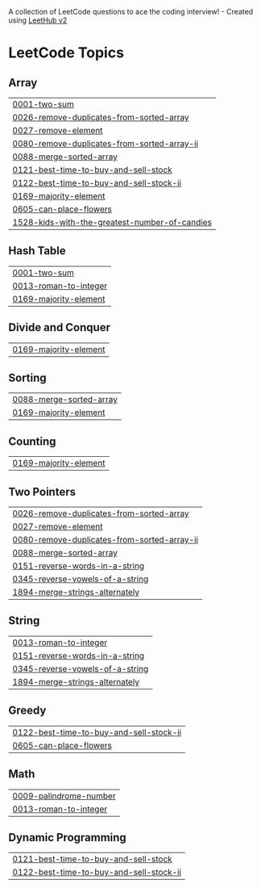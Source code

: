 A collection of LeetCode questions to ace the coding interview! - Created using [LeetHub v2](https://github.com/arunbhardwaj/LeetHub-2.0)
<!---LeetCode Topics Start-->
# LeetCode Topics
## Array
|  |
| ------- |
| [0001-two-sum](https://github.com/Himaganeshkolla/LeetCode-programs/tree/master/0001-two-sum) |
| [0026-remove-duplicates-from-sorted-array](https://github.com/Himaganeshkolla/LeetCode-programs/tree/master/0026-remove-duplicates-from-sorted-array) |
| [0027-remove-element](https://github.com/Himaganeshkolla/LeetCode-programs/tree/master/0027-remove-element) |
| [0080-remove-duplicates-from-sorted-array-ii](https://github.com/Himaganeshkolla/LeetCode-programs/tree/master/0080-remove-duplicates-from-sorted-array-ii) |
| [0088-merge-sorted-array](https://github.com/Himaganeshkolla/LeetCode-programs/tree/master/0088-merge-sorted-array) |
| [0121-best-time-to-buy-and-sell-stock](https://github.com/Himaganeshkolla/LeetCode-programs/tree/master/0121-best-time-to-buy-and-sell-stock) |
| [0122-best-time-to-buy-and-sell-stock-ii](https://github.com/Himaganeshkolla/LeetCode-programs/tree/master/0122-best-time-to-buy-and-sell-stock-ii) |
| [0169-majority-element](https://github.com/Himaganeshkolla/LeetCode-programs/tree/master/0169-majority-element) |
| [0605-can-place-flowers](https://github.com/Himaganeshkolla/LeetCode-programs/tree/master/0605-can-place-flowers) |
| [1528-kids-with-the-greatest-number-of-candies](https://github.com/Himaganeshkolla/LeetCode-programs/tree/master/1528-kids-with-the-greatest-number-of-candies) |
## Hash Table
|  |
| ------- |
| [0001-two-sum](https://github.com/Himaganeshkolla/LeetCode-programs/tree/master/0001-two-sum) |
| [0013-roman-to-integer](https://github.com/Himaganeshkolla/LeetCode-programs/tree/master/0013-roman-to-integer) |
| [0169-majority-element](https://github.com/Himaganeshkolla/LeetCode-programs/tree/master/0169-majority-element) |
## Divide and Conquer
|  |
| ------- |
| [0169-majority-element](https://github.com/Himaganeshkolla/LeetCode-programs/tree/master/0169-majority-element) |
## Sorting
|  |
| ------- |
| [0088-merge-sorted-array](https://github.com/Himaganeshkolla/LeetCode-programs/tree/master/0088-merge-sorted-array) |
| [0169-majority-element](https://github.com/Himaganeshkolla/LeetCode-programs/tree/master/0169-majority-element) |
## Counting
|  |
| ------- |
| [0169-majority-element](https://github.com/Himaganeshkolla/LeetCode-programs/tree/master/0169-majority-element) |
## Two Pointers
|  |
| ------- |
| [0026-remove-duplicates-from-sorted-array](https://github.com/Himaganeshkolla/LeetCode-programs/tree/master/0026-remove-duplicates-from-sorted-array) |
| [0027-remove-element](https://github.com/Himaganeshkolla/LeetCode-programs/tree/master/0027-remove-element) |
| [0080-remove-duplicates-from-sorted-array-ii](https://github.com/Himaganeshkolla/LeetCode-programs/tree/master/0080-remove-duplicates-from-sorted-array-ii) |
| [0088-merge-sorted-array](https://github.com/Himaganeshkolla/LeetCode-programs/tree/master/0088-merge-sorted-array) |
| [0151-reverse-words-in-a-string](https://github.com/Himaganeshkolla/LeetCode-programs/tree/master/0151-reverse-words-in-a-string) |
| [0345-reverse-vowels-of-a-string](https://github.com/Himaganeshkolla/LeetCode-programs/tree/master/0345-reverse-vowels-of-a-string) |
| [1894-merge-strings-alternately](https://github.com/Himaganeshkolla/LeetCode-programs/tree/master/1894-merge-strings-alternately) |
## String
|  |
| ------- |
| [0013-roman-to-integer](https://github.com/Himaganeshkolla/LeetCode-programs/tree/master/0013-roman-to-integer) |
| [0151-reverse-words-in-a-string](https://github.com/Himaganeshkolla/LeetCode-programs/tree/master/0151-reverse-words-in-a-string) |
| [0345-reverse-vowels-of-a-string](https://github.com/Himaganeshkolla/LeetCode-programs/tree/master/0345-reverse-vowels-of-a-string) |
| [1894-merge-strings-alternately](https://github.com/Himaganeshkolla/LeetCode-programs/tree/master/1894-merge-strings-alternately) |
## Greedy
|  |
| ------- |
| [0122-best-time-to-buy-and-sell-stock-ii](https://github.com/Himaganeshkolla/LeetCode-programs/tree/master/0122-best-time-to-buy-and-sell-stock-ii) |
| [0605-can-place-flowers](https://github.com/Himaganeshkolla/LeetCode-programs/tree/master/0605-can-place-flowers) |
## Math
|  |
| ------- |
| [0009-palindrome-number](https://github.com/Himaganeshkolla/LeetCode-programs/tree/master/0009-palindrome-number) |
| [0013-roman-to-integer](https://github.com/Himaganeshkolla/LeetCode-programs/tree/master/0013-roman-to-integer) |
## Dynamic Programming
|  |
| ------- |
| [0121-best-time-to-buy-and-sell-stock](https://github.com/Himaganeshkolla/LeetCode-programs/tree/master/0121-best-time-to-buy-and-sell-stock) |
| [0122-best-time-to-buy-and-sell-stock-ii](https://github.com/Himaganeshkolla/LeetCode-programs/tree/master/0122-best-time-to-buy-and-sell-stock-ii) |
<!---LeetCode Topics End-->